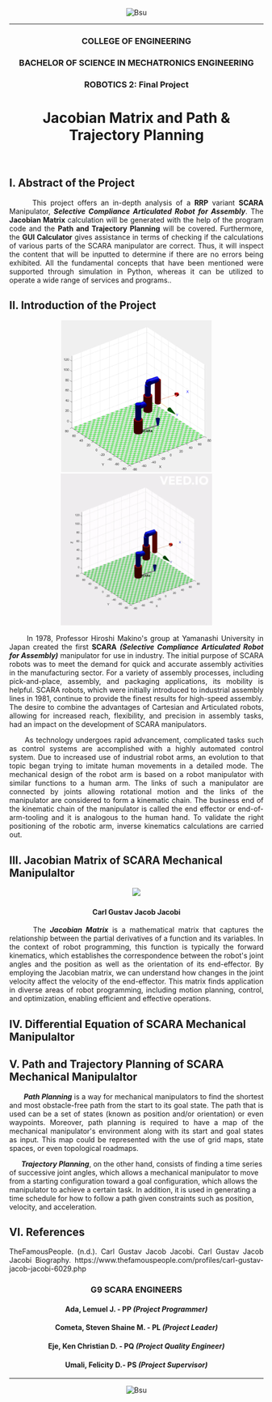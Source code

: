 <p align="center">
  <img src=https://github.com/limwelwel/ROBOTICS-2-PICTURES-AND-GIF/blob/44a768492060b21e114aa6e205f7cb09aa34ecfa/bsu%20header.png alt=Bsu style="height: 200px;">
  <hr>
<h3 align="center">COLLEGE OF ENGINEERING</h3>
<h3 align="center">BACHELOR OF SCIENCE IN MECHATRONICS ENGINEERING</h3>
<h3 align="center">ROBOTICS 2: Final Project</h3>
<h1 align="center"> Jacobian Matrix and Path & Trajectory Planning </h1> 
<br>

## I. Abstract of the Project
<p align="justify"> 
&nbsp;&nbsp;&nbsp;&nbsp;&nbsp;&nbsp;This project offers an in-depth analysis of a <b>RRP</b> variant <b>SCARA</b> Manipulator, <b><i>Selective Compliance Articulated Robot for Assembly</i></b>. The <b>Jacobian Matrix</b> calculation will be generated with the help of the program code and the <b>Path and Trajectory Planning</b> will be covered. Furthermore, the <b>GUI Calculator</b> gives assistance in terms of checking if the calculations of various parts of the SCARA manipulator are correct. Thus, it will inspect the content that will be inputted to determine if there are no errors being exhibited. All the fundamental concepts that have been mentioned were supported through simulation in Python, whereas it can be utilized to operate a wide range of services and programs..</p>

## II. Introduction of the Project
<p align="center">
<img src="https://github.com/limwelwel/DRAFT/blob/886150416b7f3f652f653c6c94ded8c8a9af1dfc/scara.png"  height="300px"/> <img src="https://github.com/limwelwel/DRAFT/blob/886150416b7f3f652f653c6c94ded8c8a9af1dfc/scara.gif" height="300px"/>

<p align="justify"> 
&nbsp;&nbsp;&nbsp;&nbsp;&nbsp;&nbsp;In 1978, Professor Hiroshi Makino's group at Yamanashi University in Japan created the first <b>SCARA</b> <b><i>(Selective Compliance Articulated Robot for Assembly)</i></b> manipulator for use in industry. The initial purpose of SCARA robots was to meet the demand for quick and accurate assembly activities in the manufacturing sector. For a variety of assembly processes, including pick-and-place, assembly, and packaging applications, its mobility is helpful. SCARA robots, which were initially introduced to industrial assembly lines in 1981, continue to provide the finest results for high-speed assembly. The desire to combine the advantages of Cartesian and Articulated robots, allowing for increased reach, flexibility, and precision in assembly tasks, had an impact on the development of SCARA manipulators.
  <p align="justify"> 
&nbsp;&nbsp;&nbsp;&nbsp;&nbsp;&nbsp;As technology undergoes rapid advancement, complicated tasks such as control systems are accomplished with a highly automated control system. Due to increased use of industrial robot arms, an evolution to that topic began trying to imitate human movements in a detailed mode. The mechanical design of the robot arm is based on a robot manipulator with similar functions to a human arm. The links of such a manipulator are connected by joints allowing rotational motion and the links of the manipulator are considered to form a kinematic chain. The business end of the kinematic chain of the manipulator is called the end effector or end-of-arm-tooling and it is analogous to the human hand. To validate the right positioning of the robotic arm, inverse kinematics calculations are carried out.

## III. Jacobian Matrix of SCARA Mechanical Manipulaltor
<p align="center"><img src="https://github.com/limwelwel/ROBOTICS-2-PICTURES-AND-GIF/blob/997852d02716c1a5c075a7d8b32b30ed78079f10/Final/Jacobi.png"  height="150px"/>
<h4 align="center"> <b>Carl Gustav Jacob Jacobi</b> </h4>
<p align="justify"> 
&nbsp;&nbsp;&nbsp;&nbsp;&nbsp;&nbsp;The <b><i>Jacobian Matrix</i></b> is a mathematical matrix that captures the relationship between the partial derivatives of a function and its variables. In the context of robot programming, this function is typically the forward kinematics, which establishes the correspondence between the robot's joint angles and the position as well as the orientation of its end-effector. By employing the Jacobian matrix, we can understand how changes in the joint velocity affect the velocity of the end-effector. This matrix finds application in diverse areas of robot programming, including motion planning, control, and optimization, enabling efficient and effective operations. 
 
## IV. Differential Equation of SCARA Mechanical Manipulaltor
<p align="justify"> 

## V. Path and Trajectory Planning of SCARA Mechanical Manipulaltor
<p align="justify"> 
&nbsp;&nbsp;&nbsp;&nbsp;&nbsp;&nbsp; <b><i>Path Planning</i></b> is a way for mechanical manipulators to find the shortest and most obstacle-free path from the start to its goal state. The path that is used can be a set of states (known as position and/or orientation) or even waypoints. Moreover, path planning is required to have a map of the mechanical manipulator's environment along with its start and goal states as input. This map could be represented with the use of grid maps, state spaces, or even topological roadmaps.

&nbsp;&nbsp;&nbsp;&nbsp;&nbsp;&nbsp;<b><i>Trajectory Planning</i></b>, on the other hand, consists of finding a time series of successive joint angles, which allows a mechanical manipulator to move from a starting configuration toward a goal configuration, which allows the manipulator to achieve a certain task. In addition, it is used in generating a time schedule for how to follow a path given constraints such as position, velocity, and acceleration.

## VI. References
<p align="justify"> 
TheFamousPeople. (n.d.). Carl Gustav Jacob Jacobi. Carl Gustav Jacob Jacobi Biography. https://www.thefamouspeople.com/profiles/carl-gustav-jacob-jacobi-6029.php

<h3 align="center">G9 SCARA ENGINEERS</h3>

<h4 align="center">Ada, Lemuel J. - PP <i>(Project Programmer)</i></h4>
<h4 align="center">Cometa, Steven Shaine M. - PL <i>(Project Leader)</i></h4>
<h4 align="center">Eje, Ken Christian D. - PQ <i>(Project Quality Engineer)</i></h4>
<h4 align="center">Umali, Felicity D.- PS <i>(Project Supervisor)</i></h4>

<hr>
<p align="center">
  <img src=https://github.com/limwelwel/ROBOTICS-2-PICTURES-AND-GIF/blob/44a768492060b21e114aa6e205f7cb09aa34ecfa/bsu%20footer.png alt=Bsu style="height: 200px;">
